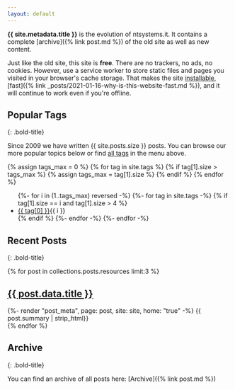 ```yaml
---
layout: default
---
```


**{{ site.metadata.title }}** is the evolution of ntsystems.it. It contains a complete [archive]({% link post.md %}) of the old site as well as new content. 

Just like the old site, this site is **free**. There are no trackers, no ads, no cookies. However, use a service worker to store static files and pages you visited in your browser's cache storage. That makes the site [installable](https://web.dev/discover-installable/), [fast]({% link _posts/2021-01-16-why-is-this-website-fast.md %}), and it will continue to work even if you're offline.

## Popular Tags
{: .bold-title}

Since 2009 we have written {{ site.posts.size }} posts. You can browse our more popular topics below or find [all tags](/Tags) in the menu above.

{% assign tags_max = 0 %}
{% for tag in site.tags %}
    {% if tag[1].size > tags_max %}
    {% assign tags_max = tag[1].size %}
    {% endif %}
{% endfor %}

<ul class="tagscontainer">
{%- for i in (1..tags_max) reversed -%}
{%- for tag in site.tags -%}
{% if tag[1].size == i and tag[1].size > 4 %}
<li class="tag"><a href="/Tags/{{ tag[0]}}">{{ tag[0] }}</a><span class="float-right">{{ i }}</span></li>
{% endif %}
{%- endfor -%}
{%- endfor -%}
</ul>

## Recent Posts
{: .bold-title}

<aside class="post-list">
{% for post in collections.posts.resources limit:3 %}
<div itemscope>
    <h2 class="post-title" itemprop="headline"><a href="{{ post.relative_url }}">{{ post.data.title }}</a></h2>
    {%- render "post_meta", page: post, site: site, home: "true" -%}
    {{ post.summary | strip_html}}
</div>
{% endfor %}
</aside>

## Archive
{: .bold-title}

You can find an archive of all posts here: [Archive]({% link post.md %})

